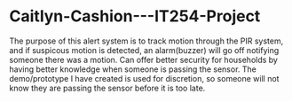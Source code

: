 # Caitlyn-Cashion---IT254-Project
The purpose of this alert system is to track motion through the PIR system, and if suspicous motion is detected, an alarm(buzzer) will go off notifying someone there was a motion. 
Can offer better security for households by having better knowledge when someone is passing the sensor. The demo/prototype I have created is used for discretion, so someone will not know they are passing the sensor before it is too late. 
